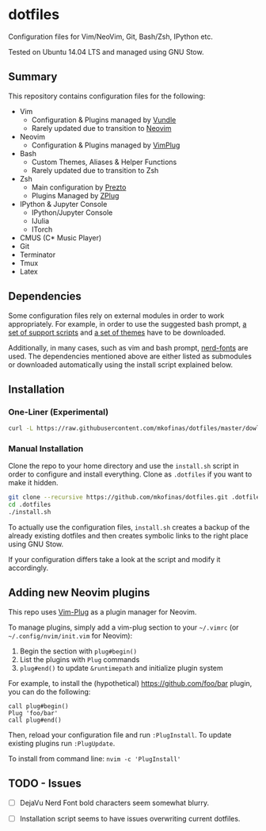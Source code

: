 # dotfiles
Configuration files for Vim/NeoVim, Git, Bash/Zsh, IPython etc.

Tested on Ubuntu 14.04 LTS and managed using GNU Stow.

## Summary
This repository contains configuration files for the following:
- Vim
  - Configuration & Plugins managed by [Vundle](https://github.com/VundleVim/Vundle.vim)
  - Rarely updated due to transition to [Neovim](https://github.com/neovim/neovim)
- Neovim
  - Configuration & Plugins managed by [VimPlug](https://github.com/junegunn/vim-plug)
- Bash
  - Custom Themes, Aliases & Helper Functions
  - Rarely updated due to transition to Zsh
- Zsh
  - Main configuration by [Prezto](https://github.com/sorin-ionescu/prezto)
  - Plugins Managed by [ZPlug](https://github.com/zplug/zplug)
- IPython & Jupyter Console
  - IPython/Jupyter Console
  - IJulia
  - ITorch
- CMUS (C\* Music Player)
- Git
- Terminator
- Tmux
- Latex

## Dependencies
Some configuration files rely on external modules in order to work
appropriately. For example, in order to use the suggested bash prompt,
[a set of support scripts](https://github.com/mkofinas/prompt-support)
and [a set of themes](https://github.com/mkofinas/bash-themes) have to be
downloaded.

Additionally, in many cases, such as vim and bash prompt,
[nerd-fonts](https://github.com/ryanoasis/nerd-fonts) are used. The dependencies
mentioned above are either listed as submodules or downloaded automatically
using the install script explained below.

## Installation

### One-Liner (Experimental)
```sh
curl -L https://raw.githubusercontent.com/mkofinas/dotfiles/master/dowload_install.sh | bash
```

### Manual Installation
Clone the repo to your home directory and use the `install.sh` script in order to configure and install everything.
 Clone as `.dotfiles` if you want to make it hidden.

```sh
git clone --recursive https://github.com/mkofinas/dotfiles.git .dotfiles
cd .dotfiles
./install.sh
```

To actually use the configuration files, `install.sh` creates a backup of the
already existing dotfiles and then creates symbolic links to the right place
using GNU Stow.

If your configuration differs take a look at the script and modify it accordingly.

## Adding new Neovim plugins
This repo uses [Vim-Plug](https://github.com/junegunn/vim-plug) as a plugin manager for Neovim.

To manage plugins, simply add a vim-plug section to your `~/.vimrc` (or `~/.config/nvim/init.vim` for Neovim):

1. Begin the section with `plug#begin()`
1. List the plugins with `Plug` commands
1. `plug#end()` to update `&runtimepath` and initialize plugin system

For example, to install the (hypothetical) https://github.com/foo/bar plugin,
you can do the following:

```vim
call plug#begin()
Plug 'foo/bar'
call plug#end()
```

Then, reload your configuration file and run `:PlugInstall`. To update existing plugins run `:PlugUpdate`.

To install from command line: `nvim -c 'PlugInstall'`

## TODO - Issues

- [ ] DejaVu Nerd Font bold characters seem somewhat blurry.
- [ ] Installation script seems to have issues overwriting current dotfiles.

